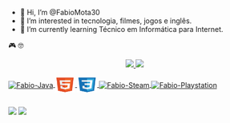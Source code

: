 - 👋 Hi, I’m @FabioMota30
- 👀 I’m interested in tecnologia, filmes, jogos e inglês.
- 🌱 I’m currently learning Técnico em Informática para Internet.

🎮
🤓


<div align="center">
  <a href="https://github.com/FabioMota30">
  <img height="150em" src="https://github-readme-stats.vercel.app/api?username=FabioMota30&show_icons=true&theme=moltack&include_all_commits=true&count_private=true"/>
  <img height="150em" src="https://github-readme-stats.vercel.app/api/top-langs/?username=FabioMota30&layout=compact&langs_count=7&theme=moltack"/>
</div>
  
  <div style="display: inline_block"><br>
  <img align="center" alt="Fabio-Java" height="30" width="40" src="https://img.shields.io/badge/Java-ED8B00?style=for-the-badge&logo=java&logoColor=white">
  <img align="center" alt="Fabio-HTML" height="30" width="40" src="https://raw.githubusercontent.com/devicons/devicon/master/icons/html5/html5-original.svg">
  <img align="center" alt="Fabio-CSS" height="30" width="40" src="https://raw.githubusercontent.com/devicons/devicon/master/icons/css3/css3-original.svg">
  <img align="center" alt="Fabio-Steam" height="30" width="40" src="https://img.shields.io/badge/Steam-000000?style=for-the-badge&logo=steam&logoColor=white">
  <img align="center" alt="Fabio-Playstation" height="30" width="40" src="https://img.shields.io/badge/PlayStation-003791?style=for-the-badge&logo=playstation&logoColor=white">
  
  
</div>
  
   ##
 
<div> 
  <a href="https://www.facebook.com/fabio.mota.56" target="_blank"><img src="https://img.shields.io/badge/Facebook-1877F2?style=for-the-badge&logo=facebook&logoColor=white" target="_blank"></a>
  <a href="https://www.linkedin.com/in/fabio-mota-2415a3231/" target="_blank"><img src="https://img.shields.io/badge/LinkedIn-0077B5?style=for-the-badge&logo=linkedin&logoColor=white" target="_blank"></a>
 </div>
  
  
 	

<!---
FabioMota30/FabioMota30 is a ✨ special ✨ repository because its `README.md` (this file) appears on your GitHub profile.
You can click the Preview link to take a look at your changes.
--->
